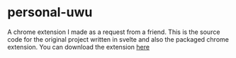 # personal-uwu
A chrome extension I made as a request from a friend. This is the source code for the original project written in svelte and also the packaged chrome extension.
You can download the extension <a href="https://chrome.google.com/webstore/detail/personal-uwu/jelenkibbchjbpojbmnehknglfnjgmhb">here</a>
